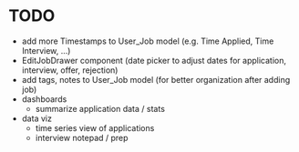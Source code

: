 # TODO
- add more Timestamps to User_Job model (e.g. Time Applied, Time Interview, ...)
- EditJobDrawer component (date picker to adjust dates for application, interview, offer, rejection)
- add tags, notes to User_Job model (for better organization after adding job)
- dashboards
    - summarize application data / stats
- data viz
    - time series view of applications
    - interview notepad / prep